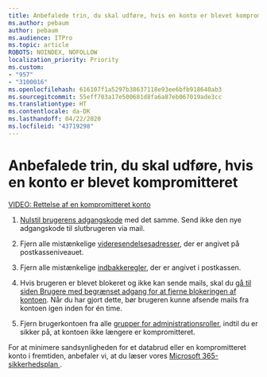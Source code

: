 ```yaml
---
title: Anbefalede trin, du skal udføre, hvis en konto er blevet kompromitteret
ms.author: pebaum
author: pebaum
ms.audience: ITPro
ms.topic: article
ROBOTS: NOINDEX, NOFOLLOW
localization_priority: Priority
ms.custom:
- "957"
- "3100016"
ms.openlocfilehash: 616107f1a5297b38637118e93ee6bfb918640ab3
ms.sourcegitcommit: 55eff703a17e500681d8fa6a87eb067019ade3cc
ms.translationtype: HT
ms.contentlocale: da-DK
ms.lasthandoff: 04/22/2020
ms.locfileid: "43719298"
---
```

# <a name="recommended-steps-to-take-if-an-account-is-compromised"></a>Anbefalede trin, du skal udføre, hvis en konto er blevet kompromitteret

[VIDEO: Rettelse af en kompromitteret konto](https://www.microsoft.com/videoplayer/embed/RE2jvOb?pid=ocpVideo0-innerdiv-oneplayer&amp;postJsllMsg=true&amp;maskLevel=20&amp;autoplay=true)
  
1. [Nulstil brugerens adgangskode](https://docs.microsoft.com/office365/admin/add-users/reset-passwords) med det samme. Send ikke den nye adgangskode til slutbrugeren via mail.

2. Fjern alle mistænkelige [videresendelsesadresser](https://docs.microsoft.com/office365/admin/email/configure-email-forwarding), der er angivet på postkasseniveauet.

3. Fjern alle mistænkelige [indbakkeregler](https://support.office.com/article/1433E3A0-7FB0-4999-B536-50E05CB67FED), der er angivet i postkassen.

4. Hvis brugeren er blevet blokeret og ikke kan sende mails, skal du [gå til siden Brugere med begrænset adgang for at fjerne blokeringen af kontoen](https://protection.office.com/?hash=/restrictedusers). Når du har gjort dette, bør brugeren kunne afsende mails fra kontoen igen inden for én time.

5. Fjern brugerkontoen fra alle [grupper for administrationsroller](https://docs.microsoft.com//office365/admin/add-users/assign-admin-roles), indtil du er sikker på, at kontoen ikke længere er kompromitteret.

For at minimere sandsynligheden for et databrud eller en kompromitteret konto i fremtiden, anbefaler vi, at du læser vores [Microsoft 365-sikkerhedsplan ](https://docs.microsoft.com//office365/securitycompliance/security-roadmap).
  